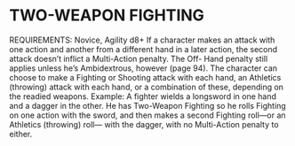 # TWO-WEAPON FIGHTING
REQUIREMENTS: Novice, Agility d8+
If a character makes an attack with one action and another from a different hand in a later action, the second attack doesn’t inflict a Multi-Action penalty. The Off- Hand penalty still applies unless he’s Ambidextrous, however (page 94).
The character can choose to make a Fighting or Shooting attack with each hand, an Athletics (throwing) attack with each hand, or a combination of these, depending on the readied weapons.
Example: A fighter wields a longsword in one hand and a dagger in the other. He has Two-Weapon Fighting so he rolls Fighting on one action with the sword, and then makes a second Fighting roll—or an Athletics (throwing) roll— with the dagger, with no Multi-Action penalty to either.